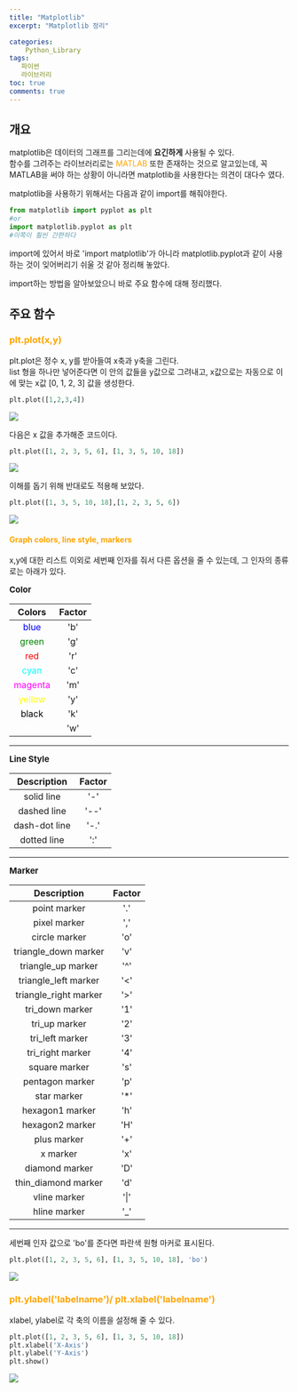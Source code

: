 ```yaml
---
title: "Matplotlib"
excerpt: "Matplotlib 정리"

categories:
    Python_Library
tags:
   파이썬
   라이브러리
toc: true
comments: true
---
```


## 개요  
matplotlib은 데이터의 그래프를 그리는데에 __요긴하게__ 사용될 수 있다.  
함수를 그려주는 라이브러리로는 <span style = "color : orange">MATLAB</span> 또한 존재하는 것으로 알고있는데, 꼭 MATLAB을 써야 하는 상황이 아니라면 matplotlib을 사용한다는 의견이 대다수 였다.  
  
matplotlib을 사용하기 위해서는 다음과 같이 import를 해줘야한다.  
```python
from matplotlib import pyplot as plt
#or
import matplotlib.pyplot as plt
#이쪽이 훨씬 간편하다
```
import에 있어서 바로 'import matplotlib'가 아니라 matplotlib.pyplot과 같이 사용하는 것이 잊어버리기 쉬울 것 같아 정리해 놓았다.  
  
import하는 방법을 알아보았으니 바로 주요 함수에 대해 정리했다.  

## 주요 함수  
### <span style = "color : orange">plt.plot(x,y)</span>  
 plt.plot은 정수 x, y를 받아들여 x축과 y축을 그린다.  
 list 형을 하나만 넣어준다면 이 안의 값들을
 y값으로 그려내고, x값으로는 자동으로 이에  맞는 x값 [0, 1, 2, 3] 값을 생성한다. 

```python
plt.plot([1,2,3,4])
```  
<img src = "../../assets/images/matplotlib/matplotlib_plot1.png">  

다음은 x 값을 추가해준 코드이다.  
```python
plt.plot([1, 2, 3, 5, 6], [1, 3, 5, 10, 18])
```  
<img src = "../../assets/images/matplotlib/matplotlib_plot2.png">  
  
이해를 돕기 위해 반대로도 적용해 보았다.  
```python
plt.plot([1, 3, 5, 10, 18],[1, 2, 3, 5, 6])
```  
<img src = "../../assets/images/matplotlib/matplotlib_plot3.png">  

#### <span style = "color : orange">Graph colors, line style, markers</span>  
x,y에 대한 리스트 이외로 세번째 인자를 줘서 다른 옵션을 줄 수 있는데, 그 인자의 종류로는 아래가 있다.  

<strong><span style= "font-size :15px">Color</span></strong>  
  
|Colors|Factor|  
|:---:|:---:|  
|<span style = "color:blue">blue</span>|'b'|  
|<span style = "color:green">green</span>|'g'|    
|<span style = "color:red">red</span>|'r'|  
|<span style = "color:cyan">cyan</span>|'c'  
|<span style = "color:magenta">magenta</span>|'m'|  
|<span style = "color:yellow">yellow</span>|'y'|  
|<span style = "color:black">black</span>|'k'|  
|<span style = "color:white">white</span>|'w'|  

--------------------  

<strong><span style= "font-size :15px">Line Style</span></strong>  

|Description|Factor|  
|:---:|:---:|  
|solid line|'-'|  
|dashed line|'--'|  
|dash-dot line|'-.'|
|dotted line|':'|  

--------------------
<strong><span style= "font-size :15px">Marker</span></strong>  

|Description|Factor|  
|:---:|:---:|  
|point marker|'.'|  
|pixel marker|','|  
|circle marker|'o'|  
|triangle_down marker|'v'|  
|triangle_up marker|'^'|  
|triangle_left marker|'<'|  
|triangle_right marker|'>'|  
|tri_down marker|'1'|  
|tri_up marker|'2'|  
|tri_left marker|'3'|  
|tri_right marker|'4'|  
|square marker|'s'|  
|pentagon marker|'p'|  
|star marker|'*'|  
|hexagon1 marker|'h'|  
|hexagon2 marker|'H'|  
|plus marker|'+'|  
|x marker|'x'|  
|diamond marker|'D'|  
|thin_diamond marker|'d'|  
|vline marker|'\|'|  
|hline marker|'_'|  
  
  ----------------
세번째 인자 값으로 'bo'를 준다면 파란색 원형 마커로 표시된다.
```python
plt.plot([1, 2, 3, 5, 6], [1, 3, 5, 10, 18], 'bo')
```  
<img src = "../../assets/images/matplotlib/matplot_bluedotted.png">  

### <span style = "color : orange">plt.ylabel('labelname')/ plt.xlabel('labelname')</span>  

xlabel, ylabel로 각 축의 이름을 설정해 줄 수 있다.  
```python
plt.plot([1, 2, 3, 5, 6], [1, 3, 5, 10, 18])
plt.xlabel('X-Axis')
plt.ylabel('Y-Axis')
plt.show()
```
<img src = "../../assets/images/matplotlib/matplotlib_x_ylabel.png">  


